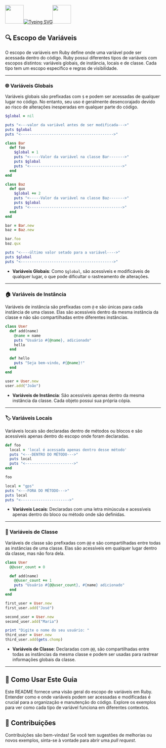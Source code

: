 <img align="margin-right: 100px;" src="https://upload.wikimedia.org/wikipedia/commons/1/13/Programming_Paradigms.svg" width="60" height="60">[![Typing SVG](https://readme-typing-svg.herokuapp.com?font=Oswald&weight=500&size=30&pause=1000&color=000000&center=true&vCenter=true&width=435&lines=Escopo+de+Variáveis+em+Ruby)](https://git.io/typing-svg)<img align="margin-left: 100px;" src="https://upload.wikimedia.org/wikipedia/commons/1/13/Programming_Paradigms.svg" width="60" height="60">

<h2>🔍 Escopo de Variáveis</h2>

O escopo de variáveis em Ruby define onde uma variável pode ser acessada dentro do código. Ruby possui diferentes tipos de variáveis com escopos distintos: variáveis globais, de instância, locais e de classe. Cada tipo tem um escopo específico e regras de visibilidade.

---

### 🌐 Variáveis Globais

Variáveis globais são prefixadas com `$` e podem ser acessadas de qualquer lugar no código. No entanto, seu uso é geralmente desencorajado devido ao risco de alterações inesperadas em qualquer parte do código.

```ruby
$global = nil

puts "<---valor da variável antes de ser modificada--->"
puts $global
puts "<------------------------------------------>"

class Bar
  def foo
    $global = 1
    puts "<-----Valor da variável na classe Bar------->"
    puts $global
    puts "<------------------------------------------>"
  end
end

class Baz
  def qux
    $global += 2
    puts "<-----Valor da variável na classe Baz------->"
    puts $global
    puts "<------------------------------------------>"
  end
end

bar = Bar.new
baz = Baz.new

bar.foo
baz.qux

puts "<----último valor setado para a variável---->"
puts $global
puts "<------------------------------------------>"
```

- **Variáveis Globais**: Como `$global`, são acessíveis e modificáveis de qualquer lugar, o que pode dificultar o rastreamento de alterações.

---

### 🏠 Variáveis de Instância

Variáveis de instância são prefixadas com `@` e são únicas para cada instância de uma classe. Elas são acessíveis dentro da mesma instância da classe e não são compartilhadas entre diferentes instâncias.

```ruby
class User
  def add(name)
    @name = name
    puts "Usuário #{@name}, adicionado"
    hello
  end

  def hello
    puts "Seja bem-vindo, #{@name}!"
  end
end

user = User.new
user.add("João")
```

- **Variáveis de Instância**: São acessíveis apenas dentro da mesma instância da classe. Cada objeto possui sua própria cópia.

---

### 🏷️ Variáveis Locais

Variáveis locais são declaradas dentro de métodos ou blocos e são acessíveis apenas dentro do escopo onde foram declaradas.

```ruby
def foo
  local = 'local é acessada apenas dentro desse método'
  puts "<---DENTRO DO MÉTODO--->"
  puts local
  puts "<---------------------->"
end

foo

local = "gps"
puts "<---FORA DO MÉTODO--->"
puts local
puts "<---------------------->"
```

- **Variáveis Locais**: Declaradas com uma letra minúscula e acessíveis apenas dentro do bloco ou método onde são definidas.

---

### 🏢 Variáveis de Classe

Variáveis de classe são prefixadas com `@@` e são compartilhadas entre todas as instâncias de uma classe. Elas são acessíveis em qualquer lugar dentro da classe, mas não fora dela.

```ruby
class User
  @@user_count = 0

  def add(name)
    @@user_count += 1
    puts "Usuário #{@@user_count}, #{name} adicionado"
  end
end

first_user = User.new
first_user.add("José")

second_user = User.new
second_user.add("Maria")

print "Digite o nome do seu usuário: "
third_user = User.new
third_user.add(gets.chomp)
```

- **Variáveis de Classe**: Declaradas com `@@`, são compartilhadas entre todas as instâncias da mesma classe e podem ser usadas para rastrear informações globais da classe.

---

## 📜 Como Usar Este Guia

Este README fornece uma visão geral do escopo de variáveis em Ruby. Entender como e onde variáveis podem ser acessadas e modificadas é crucial para a organização e manutenção do código. Explore os exemplos para ver como cada tipo de variável funciona em diferentes contextos.

## 🤝 Contribuições

Contribuições são bem-vindas! Se você tem sugestões de melhorias ou novos exemplos, sinta-se à vontade para abrir uma *pull request*.
